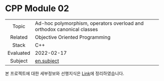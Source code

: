 # CPP Module 02

|           |                                                              |
| :-------: | ------------------------------------------------------------ |
|   Topic   | Ad-hoc polymorphism, operators overload and orthodox canonical classes |
|  Related  | Objective Oriented Programming                               |
|   Stack   | C++                                                          |
| Evaluated | 2022-02-17                                                   |
|  Subject  | [en.subject](https://github.com/24siefil/42SEOUL-42cursus/blob/main/04-cpp-module/subject/cpp-module-02.pdf) |

본 프로젝트에 대한 세부정보와 선행지식은 [Link](https://velog.io/@24siefil/CPP-Moudle-02)에 정리하였습니다.

